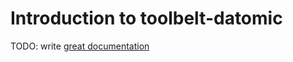 # Introduction to toolbelt-datomic

TODO: write [great documentation](http://jacobian.org/writing/what-to-write/)

